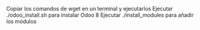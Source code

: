 Copiar los comandos de wget en un terminal y ejecutarlos
Ejecutar ./odoo_install.sh para instalar Odoo 8
Ejecutar ./install_modules para añadir los módulos 
